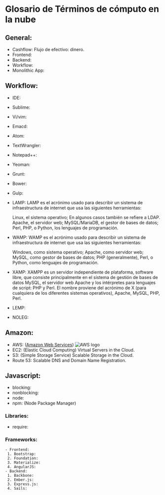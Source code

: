 # Glosario de Términos de cómputo en la nube
## General:
 - Cashflow: Flujo de efectivo: dinero.
 - Frontend:
 - Backend:
 - Workflow:
 - Monolithic App:
## Workflow:
 - IDE:
 - Sublime:
 - Vi/vim:
 - Emacd:
 - Atom:
 - TextWrangler:
 - Notepad++:
 - Yeoman:
 - Grunt:
 - Bower:
 - Gulp:
 - LAMP:
 LAMP es el acrónimo usado para describir un sistema de infraestructura de internet que usa las siguientes herramientas:

    Linux, el sistema operativo; En algunos casos también se refiere a LDAP.
    Apache, el servidor web;
    MySQL/MariaDB, el gestor de bases de datos;
    Perl, PHP, o Python, los lenguajes de programación.

 - WAMP:
 WAMP es el acrónimo usado para describir un sistema de infraestructura de internet que usa las siguientes herramientas:

    Windows, como sistema operativo;
    Apache, como servidor web;
    MySQL, como gestor de bases de datos;
    PHP (generalmente), Perl, o Python, como lenguajes de programación.

 - XAMP:
 XAMPP es un servidor independiente de plataforma, software libre, que consiste principalmente en el sistema de gestión de bases de datos MySQL, el servidor web Apache y los intérpretes para lenguajes de script: PHP y Perl. El nombre proviene del acrónimo de X (para cualquiera de los diferentes sistemas operativos), Apache, MySQL, PHP, Perl.

 - LEMP:
 - NOLEG:
## Amazon:
 - AWS: ([Amazon Web Services](https://aws.amazon.com/es/)) ![AWS logo](https://a0.awsstatic.com/main/images/logos/aws_logo_105x39.png)
 - EC2: (Elastic Cloud Computing) Virtual Servers in the Cloud.
 - S3: (Simple Storage Service) Scalable Storage in the Cloud.
 - Route 53: Scalable DNS and Domain Name Registration.
## Javascript:
  - blocking:
  - nonblocking:
  - node:
  - npm: (Node Package Manager)
  ### Libraries:
   - require:
   ### Frameworks:
    - Frontend:
     1. Bootstrap:
     2. Foundation:
     3. Materialize:
     4. AngularJS:
    - Backend:
     1. Backbone:
     2. Ember.js:
     3. Express.js:
     4. Sails:
